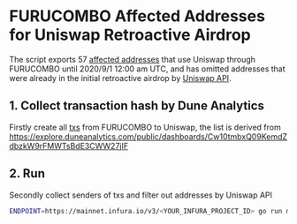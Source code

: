 # FURUCOMBO Affected Addresses for Uniswap Retroactive Airdrop

The script exports 57 [affected addresses](affected_addresses.json) that use Uniswap through FURUCOMBO until 2020/9/1 12:00 am UTC, and has omitted addresses that were already in the initial retroactive airdrop by [Uniswap API](https://gentle-frost-9e74.uniswap.workers.dev/1/<USER_ADDRESS>).

## 1. Collect transaction hash by Dune Analytics
  Firstly create all [txs](txs.txt) from FURUCOMBO to Uniswap, the list is derived from https://explore.duneanalytics.com/public/dashboards/Cw10tmbxQ09KemdZdbzkW9rFMWTsBdE3CWW27jIF

## 2. Run
  Secondly collect senders of txs and filter out addresses by Uniswap API
  ```sh
  ENDPOINT=https://mainnet.infura.io/v3/<YOUR_INFURA_PROJECT_ID> go run main.go
  ```